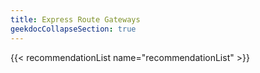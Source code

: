 ```yaml
---
title: Express Route Gateways
geekdocCollapseSection: true
---
```


{{< recommendationList name="recommendationList" >}}
